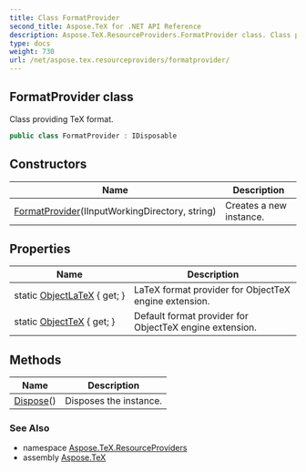 ```yaml
---
title: Class FormatProvider
second_title: Aspose.TeX for .NET API Reference
description: Aspose.TeX.ResourceProviders.FormatProvider class. Class providing TeX format
type: docs
weight: 730
url: /net/aspose.tex.resourceproviders/formatprovider/
---
```

## FormatProvider class

Class providing TeX format.

```csharp
public class FormatProvider : IDisposable
```

## Constructors

| Name | Description |
| --- | --- |
| [FormatProvider](formatprovider/)(IInputWorkingDirectory, string) | Creates a new instance. |

## Properties

| Name | Description |
| --- | --- |
| static [ObjectLaTeX](../../aspose.tex.resourceproviders/formatprovider/objectlatex/) { get; } | LaTeX format provider for ObjectTeX engine extension. |
| static [ObjectTeX](../../aspose.tex.resourceproviders/formatprovider/objecttex/) { get; } | Default format provider for ObjectTeX engine extension. |

## Methods

| Name | Description |
| --- | --- |
| [Dispose](../../aspose.tex.resourceproviders/formatprovider/dispose/)() | Disposes the instance. |

### See Also

* namespace [Aspose.TeX.ResourceProviders](../../aspose.tex.resourceproviders/)
* assembly [Aspose.TeX](../../)


